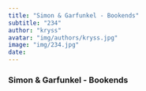 ```yaml
---
title: "Simon & Garfunkel - Bookends"
subtitle: "234"
author: "kryss"
avatar: "img/authors/kryss.jpg"
image: "img/234.jpg"
date:
---
```


### Simon & Garfunkel - Bookends
